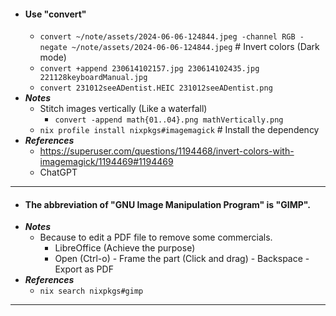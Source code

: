 - #### Use "convert"
    - `convert ~/note/assets/2024-06-06-124844.jpeg -channel RGB -negate ~/note/assets/2024-06-06-124844.jpeg` # Invert colors (Dark mode)
    - `convert +append 230614102157.jpg 230614102435.jpg 221128keyboardManual.jpg`
    - `convert 231012seeADentist.HEIC 231012seeADentist.png`
- ***Notes***
    - Stitch images vertically (Like a waterfall)
        - `convert -append math{01..04}.png mathVertically.png`
    - `nix profile install nixpkgs#imagemagick` # Install the dependency
- ***References***
    - https://superuser.com/questions/1194468/invert-colors-with-imagemagick/1194469#1194469
    - ChatGPT
- ---
- #### The abbreviation of "GNU Image Manipulation Program" is "GIMP".
- ***Notes***
    - Because to edit a PDF file to remove some commercials.
        - LibreOffice (Achieve the purpose)
        - Open (Ctrl-o) - Frame the part (Click and drag) - Backspace - Export as PDF
- ***References***
    - `nix search nixpkgs#gimp`
- ---
